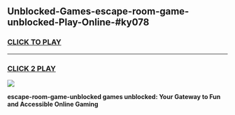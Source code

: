 
## Unblocked-Games-escape-room-game-unblocked-Play-Online-#ky078
<h3>
<a href="https://premium.freeplayer.one?title=escape-room-game-unblocked&ref=27F">CLICK TO PLAY</a></h3>
<hr>

<h3>
<a href="https://premium.freeplayer.one?title=escape-room-game-unblocked&ref=27F">CLICK 2 PLAY</a>
  
</h3>

<a href="https://premium.freeplayer.one?title=escape-room-game-unblocked&ref=27F"><img src="https://clearcache.store/games.png"></a>


**escape-room-game-unblocked games unblocked: Your Gateway to Fun and Accessible Online Gaming**

